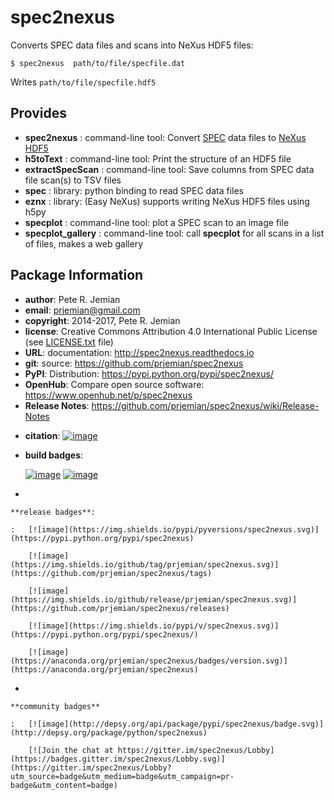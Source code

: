 spec2nexus
==========

Converts SPEC data files and scans into NeXus HDF5 files:

    $ spec2nexus  path/to/file/specfile.dat

Writes `path/to/file/specfile.hdf5`

Provides
--------

-   **spec2nexus** : command-line tool: Convert
    [SPEC](http://certif.com) data files to
    [NeXus](http://nexusformat.org) [HDF5](http://hdfgroup.org)
-   **h5toText** : command-line tool: Print the structure of an HDF5
    file
-   **extractSpecScan** : command-line tool: Save columns from SPEC data
    file scan(s) to TSV files
-   **spec** : library: python binding to read SPEC data files
-   **eznx** : library: (Easy NeXus) supports writing NeXus HDF5 files
    using h5py
-   **specplot** : command-line tool: plot a SPEC scan to an image file
-   **specplot\_gallery** : command-line tool: call **specplot** for all
    scans in a list of files, makes a web gallery

Package Information
-------------------

-   **author**: Pete R. Jemian
-   **email**: <prjemian@gmail.com>
-   **copyright**: 2014-2017, Pete R. Jemian
-   **license**: Creative Commons Attribution 4.0 International Public
    License (see
    [LICENSE.txt](http://spec2nexus.readthedocs.io/en/latest/license.html)
    file)
-   **URL**: documentation: <http://spec2nexus.readthedocs.io>
-   **git**: source: <https://github.com/prjemian/spec2nexus>
-   **PyPI**: Distribution: <https://pypi.python.org/pypi/spec2nexus/>
-   **OpenHub**: Compare open source software:
    <https://www.openhub.net/p/spec2nexus>
-   **Release Notes**:
    <https://github.com/prjemian/spec2nexus/wiki/Release-Notes>

<!-- -->

-   **citation**:
    [![image](https://zenodo.org/badge/16967699.svg)](https://zenodo.org/badge/latestdoi/16967699)

-   **build badges**:

    [![image](https://travis-ci.org/prjemian/spec2nexus.svg?branch=master)](https://travis-ci.org/prjemian/spec2nexus)
    [![image](https://coveralls.io/repos/github/prjemian/spec2nexus/badge.svg?branch=master)](https://coveralls.io/github/prjemian/spec2nexus?branch=master)

-   

    **release badges**:

    :   [![image](https://img.shields.io/pypi/pyversions/spec2nexus.svg)](https://pypi.python.org/pypi/spec2nexus)

        [![image](https://img.shields.io/github/tag/prjemian/spec2nexus.svg)](https://github.com/prjemian/spec2nexus/tags)

        [![image](https://img.shields.io/github/release/prjemian/spec2nexus.svg)](https://github.com/prjemian/spec2nexus/releases)

        [![image](https://img.shields.io/pypi/v/spec2nexus.svg)](https://pypi.python.org/pypi/spec2nexus/)

        [![image](https://anaconda.org/prjemian/spec2nexus/badges/version.svg)](https://anaconda.org/prjemian/spec2nexus)

-   

    **community badges**

    :   [![image](http://depsy.org/api/package/pypi/spec2nexus/badge.svg)](http://depsy.org/package/python/spec2nexus)

        [![Join the chat at https://gitter.im/spec2nexus/Lobby](https://badges.gitter.im/spec2nexus/Lobby.svg)](https://gitter.im/spec2nexus/Lobby?utm_source=badge&utm_medium=badge&utm_campaign=pr-badge&utm_content=badge)


